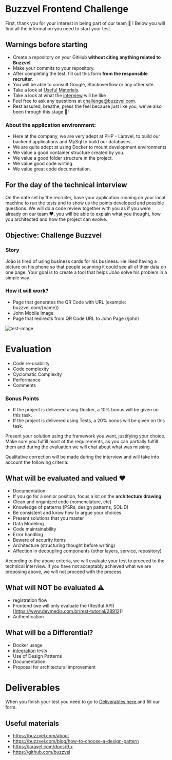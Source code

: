 # Buzzvel Frontend Challenge

First, thank you for your interest in being part of our team 🤩  !
Below you will find all the information you need to start your test.

## Warnings before starting

- Create a repository on your GitHub **without citing anything related to Buzzvel**.
- Make your commits to your repository.
- After completing the test, fill out this form **from the responsible recruiter**.
- You will be able to consult Google, Stackoverflow or any other site.
- Take a look at [Useful Materials](#useful-materials).
- Take a look at what the [interview](#for-the-day-of-the-technical-interview) will be like
- Feel free to ask any questions at challenge@buzzvel.com.
- Rest assured, breathe, press the feel because just like you, we've also been through this stage 🥰!

### About the application environment:

- Here at the company, we are very adept at PHP - Laravel, to build our backend applications and MySql to build our databases.
- We are quite adept at using Docker to mount development environments
- We value a good container structure created by you.
- We value a good folder structure in the project.
- We value good code writing.
- We value great code documentation.

## For the day of the technical interview
On the date set by the recruiter, have your application running on your local machine to run the tests and to show us the points developed and possible questions.
We will do a code review together with you as if you were already on our team ❤️, you will be able to explain what you thought, how you architected and how the project can evolve.

## Objective: Challenge Buzzvel

### Story
João is tired of using business cards for his business. He liked having a picture on
his phone so that people scanning it could see all of their data on one page.
Your goal is to create a tool that helps João solve his problem in a simple way.

### How it will work?
- Page that generates the QR Code with URL (example: buzzvel.com/{name})
- John Mobile Image
- Page that redirects from QR Code URL to John Page (/john)

<img src="https://i.imgur.com/ZkFEHPT.png" alt="test-image">

# Evaluation

- Code re-usability
- Code complexity
- Cyclomatic Complexity
- Performance
- Comments

### Bonus Points

 - If the project is delivered using Docker, a 10% bonus will be given on this
task.
 - If the project is delivered using Tests, a 20% bonus will be given on this
task.

Present your solution using the framework you want, justifying your choice.
Make sure you fulfill most of the requirements, as you can partially fulfill them and during the evaluation we will chat about what was missing.

Qualitative correction will be made during the interview and will take into account the following criteria:


## What will be evaluated and valued :heart:
- Documentation
- If you go for a senior position, focus a lot on the **architecture drawing**
- Clean and organized code (nomenclature, etc)
- Knowledge of patterns (PSRs, design patterns, SOLID)
- Be consistent and know how to argue your choices
- Present solutions that you master
- Data Modeling
- Code maintainability
- Error handling
- Beware of security items
- Architecture (structuring thought before writing)
- Affection in decoupling components (other layers, service, repository)

According to the above criteria, we will evaluate your test to proceed to the technical interview.
If you have not acceptably achieved what we are proposing above, we will not proceed with the process.

## What will NOT be evaluated :warning:
- registration flow
- Frontend (we will only evaluate the (Restful API)[https://www.devmedia.com.br/rest-tutorial/28912])
- Authentication

## What will be a Differential?
- Docker usage
- [integration](https://www.atlassian.com/continuous-delivery/software-testing/types-of-software-testing) tests
- Use of Design Patterns
- Documentation
- Proposal for architectural improvement

# Deliverables

When you finish your test you need to go to
[ Deliverables here ](https://forms.clickup.com/f/6avjv-4341/FRKEFJQSCC3HIRTCXK) and fill our form.

## Useful materials
- https://buzzvel.com/about
- https://buzzvel.com/blog/how-to-choose-a-design-pattern
- https://laravel.com/docs/9.x
- https://github.com/buzzvel